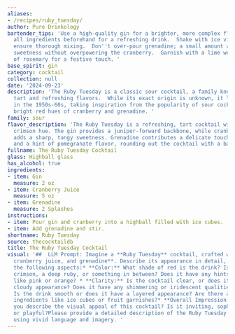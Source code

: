 ```yaml
---
aliases:
- /recipes/ruby_tuesday/
author: Pure Drinkology
bartender_tips: 'Use a high-quality gin for a brighter, more complex flavor.  Chill
  all ingredients beforehand for a refreshing drink.  Shake with ice vigorously to
  ensure thorough mixing.  Don''t over-pour grenadine; a small amount adds color and
  sweetness without overpowering the cranberry.  Garnish with a lime wedge or a sprig
  of rosemary for a festive touch. '
base_spirit: gin
category: cocktail
collection: null
date: '2024-09-23'
description: 'The Ruby Tuesday is a classic sour cocktail, a family known for its
  tart and refreshing flavors.  While its exact origin is unknown, it likely emerged
  in the 1950s-60s, taking inspiration from the popularity of sour cocktails and the
  bright red hues of cranberry and grenadine. '
family: sour
flavor_description: 'The Ruby Tuesday is a refreshing, tart cocktail with a vibrant
  crimson hue. The gin provides a juniper-forward backbone, while cranberry juice
  adds a sharp, tangy sweetness. Grenadine contributes a delicate touch of sweetness
  and a hint of pomegranate flavor, rounding out the cocktail with a balanced finish. '
fullname: The Ruby Tuesday Cocktail
glass: Highball glass
has_alcohol: true
ingredients:
- item: Gin
  measure: 2 oz
- item: Cranberry Juice
  measure: 5 oz
- item: Grenadine
  measure: 2 Splashes
instructions:
- item: Pour gin and cranberry into a highball filled with ice cubes.
- item: Add grenadine and stir.
shortname: Ruby Tuesday
source: thecocktaildb
title: The Ruby Tuesday Cocktail
visual: '##  LLM Prompt: Imagine a **Ruby Tuesday** cocktail, crafted with **gin,
  cranberry juice, and grenadine**. Describe its appearance in detail, focusing on
  the following aspects:* **Color:** What shade of red is the drink? Is it a vibrant
  crimson, a deep ruby, or something in between? Does it have any hints of other colors,
  like pink or orange? * **Clarity:** Is the cocktail clear, or does it have a slightly
  cloudy appearance? Does it have any shimmering or iridescent qualities?* **Texture:**
  Is the drink smooth or does it have a layered appearance? Are there any visible
  ingredients like ice cubes or fruit garnishes?* **Overall Impression:** How would
  you describe the visual appeal of this cocktail? Is it inviting, sophisticated,
  or playful?Please provide a detailed description of the Ruby Tuesday''s appearance,
  using vivid language and imagery. '
---
```



